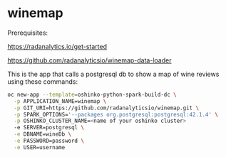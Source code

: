 # winemap

Prerequisites:

https://radanalytics.io/get-started

https://github.com/radanalyticsio/winemap-data-loader
 
This is the app that calls a postgresql db to show a map of wine reviews using these commands:


```sh
oc new-app --template=oshinko-python-spark-build-dc \
  -p APPLICATION_NAME=winemap \
  -p GIT_URI=https://github.com/radanalyticsio/winemap.git \
  -p SPARK_OPTIONS='--packages org.postgresql:postgresql:42.1.4' \
  -p OSHINKO_CLUSTER_NAME=<name of your oshinko cluster>
  -e SERVER=postgresql \
  -e DBNAME=wineDb \
  -e PASSWORD=password \
  -e USER=username
  ```
